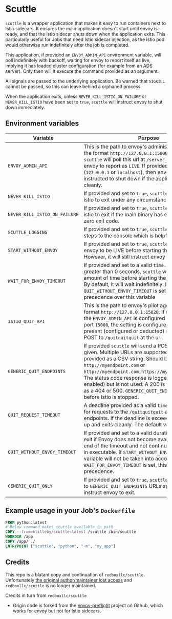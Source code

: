 # Scuttle

`scuttle` Is a wrapper application that makes it easy to run containers next to Istio sidecars.  It ensures the main application doesn't start until envoy is ready, and that the istio sidecar shuts down when the application exits.  This particularly useful for Jobs that need Istio sidecar injection, as the Istio pod would otherwise run indefinitely after the job is completed.

This application, if provided an `ENVOY_ADMIN_API` environment variable,
will poll indefinitely with backoff, waiting for envoy to report itself as live, implying it has loaded cluster configuration (for example from an ADS server). Only then will it execute the command provided as an argument.

All signals are passed to the underlying application. Be warned that `SIGKILL` cannot be passed, so this can leave behind a orphaned process.

When the application exits, unless `NEVER_KILL_ISTIO_ON_FAILURE` or `NEVER_KILL_ISTIO` have been set to `true`, `scuttle` will instruct envoy to shut down immediately.

## Environment variables

| Variable                      | Purpose                                                                                                                                                                                                                                                                                                                                                                                                                |
|-------------------------------|------------------------------------------------------------------------------------------------------------------------------------------------------------------------------------------------------------------------------------------------------------------------------------------------------------------------------------------------------------------------------------------------------------------------|
| `ENVOY_ADMIN_API`             | This is the path to envoy's administration interface, in the format `http://127.0.0.1:15000`. If provided, `scuttle` will poll this url at `/server_info` waiting for envoy to report as `LIVE`. If provided and local (`127.0.0.1` or `localhost`), then envoy will be instructed to shut down if the application exits cleanly.                                                                                      |
| `NEVER_KILL_ISTIO`            | If provided and set to `true`, `scuttle` will not instruct istio to exit under any circumstances.                                                                                                                                                                                                                                                                                                                      |
| `NEVER_KILL_ISTIO_ON_FAILURE` | If provided and set to `true`, `scuttle` will not instruct istio to exit if the main binary has exited with a non-zero exit code.                                                                                                                                                                                                                                                                                      |
| `SCUTTLE_LOGGING`             | If provided and set to `true`, `scuttle` will log various steps to the console which is helpful for debugging                                                                                                                                                                                                                                                                                                          |
| `START_WITHOUT_ENVOY`         | If provided and set to `true`, `scuttle` will not wait for envoy to be LIVE before starting the main application. However, it will still instruct envoy to exit.                                                                                                                                                                                                                                                       |
| `WAIT_FOR_ENVOY_TIMEOUT`      | If provided and set to a valid `time.Duration` string greater than 0 seconds, `scuttle` will wait for that amount of time before starting the main application. By default, it will wait indefinitely. If `QUIT_WITHOUT_ENVOY_TIMEOUT` is set as well, it will take precedence over this variable                                                                                                                      |
| `ISTIO_QUIT_API`              | This is the path to envoy's pilot agent interface, in the format `http://127.0.0.1:15020`. If not provided and the `ENVOY_ADMIN_API` is configured with the default port `15000`, the setting is configured automatically. If present (configured or deducted) `scuttle` will send a POST to `/quitquitquit` at the url.                                                                                               |
| `GENERIC_QUIT_ENDPOINTS`      | If provided `scuttle` will send a POST to the URL given.  Multiple URLs are supported and must be provided as a CSV string.  Should be in format `http://myendpoint.com` or `http://myendpoint.com,https://myotherendpoint.com`.  The status code response is logged (if logging is enabled) but is not used.  A 200 is treated the same as a 404 or 500. `GENERIC_QUIT_ENDPOINTS` is handled before Istio is stopped. |
| `QUIT_REQUEST_TIMEOUT`        | A deadline provided as a valid `time.Duration` string for requests to the `/quitquitquit` and/or the generic endpoints. If the deadline is exceeded `scuttle` gives up and exits cleanly. The default value is `5s`.                                                                                                                                                                                                   |
| `QUIT_WITHOUT_ENVOY_TIMEOUT`  | If provided and set to a valid duration, `scuttle` will exit if Envoy does not become available before the end of the timeout and not continue with the passed in executable. If `START_WITHOUT_ENVOY` is also set, this variable will not be taken into account. Also, if `WAIT_FOR_ENVOY_TIMEOUT` is set, this variable will take precedence.                                                                        |
| `GENERIC_QUIT_ONLY`           | If provided and set to `true`, `scuttle` will send a POST to `GENERIC_QUIT_ENDPOINTS` URLs specified but will not instruct envoy to exit.                                                                                                                                                                                                                                                                              |

## Example usage in your Job's `Dockerfile`

```dockerfile
FROM python:latest
# Below command makes scuttle available in path
COPY --from=klilleby/scuttle:latest /scuttle /bin/scuttle
WORKDIR /app
COPY /app/ ./
ENTRYPOINT ["scuttle", "python", "-m", "my_app"]
```

## Credits

This repo is a blatant copy and continuation of `redboxllc/scuttle`.
Unfortunately [the original author/maintainer lost access](https://github.com/redboxllc/scuttle/pull/60#issuecomment-1342925256) and `redboxllc/scuttle` is no longer maintained.

Credits in turn from `redboxllc/scuttle`
- Origin code is forked from the [envoy-preflight](https://github.com/monzo/envoy-preflight) project on Github, which works for envoy but not for Istio sidecars.
